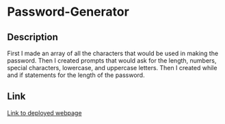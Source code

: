 # Password-Generator

## Description

First I made an array of all the characters that would be used in making the password. Then I created prompts that would ask for the length, numbers, special characters, lowercase, and uppercase letters. Then I created while and if statements for the length of the password.

## Link

[Link to deployed webpage]()